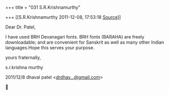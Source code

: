 +++
title = "031 S.R.Krishnamurthy"

+++
[[S.R.Krishnamurthy	2011-12-08, 17:53:18 [Source](https://groups.google.com/g/bvparishat/c/4Sf6qYT0uh4)]]



Dear Dr. Patel,



I have used BRH Devanagari fonts. BRH fonts (BARAHA) are freely downloadable; and are convenient for Sanskrit as well as many other Indian languages.Hope this serves your purpose.

yours fraternally,

s.r.krishna murthy  
  

2011/12/8 dhaval patel \<[drdhav...@gmail.com]()\>



